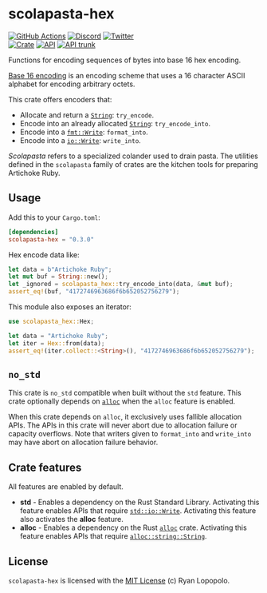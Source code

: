 # scolapasta-hex

[![GitHub Actions](https://github.com/artichoke/artichoke/workflows/CI/badge.svg)](https://github.com/artichoke/artichoke/actions)
[![Discord](https://img.shields.io/discord/607683947496734760)](https://discord.gg/QCe2tp2)
[![Twitter](https://img.shields.io/twitter/follow/artichokeruby?label=Follow&style=social)](https://twitter.com/artichokeruby)
<br>
[![Crate](https://img.shields.io/crates/v/scolapasta-hex.svg)](https://crates.io/crates/scolapasta-hex)
[![API](https://docs.rs/scolapasta-hex/badge.svg)](https://docs.rs/scolapasta-hex)
[![API trunk](https://img.shields.io/badge/docs-trunk-blue.svg)](https://artichoke.github.io/artichoke/scolapasta_hex/)

Functions for encoding sequences of bytes into base 16 hex encoding.

[Base 16 encoding] is an encoding scheme that uses a 16 character ASCII alphabet
for encoding arbitrary octets.

This crate offers encoders that:

- Allocate and return a [`String`]: `try_encode`.
- Encode into an already allocated [`String`]: `try_encode_into`.
- Encode into a [`fmt::Write`]: `format_into`.
- Encode into a [`io::Write`]: `write_into`.

_Scolapasta_ refers to a specialized colander used to drain pasta. The utilities
defined in the `scolapasta` family of crates are the kitchen tools for preparing
Artichoke Ruby.

## Usage

Add this to your `Cargo.toml`:

```toml
[dependencies]
scolapasta-hex = "0.3.0"
```

Hex encode data like:

```rust
let data = b"Artichoke Ruby";
let mut buf = String::new();
let _ignored = scolapasta_hex::try_encode_into(data, &mut buf);
assert_eq!(buf, "4172746963686f6b652052756279");
```

This module also exposes an iterator:

```rust
use scolapasta_hex::Hex;

let data = "Artichoke Ruby";
let iter = Hex::from(data);
assert_eq!(iter.collect::<String>(), "4172746963686f6b652052756279");
```

## `no_std`

This crate is `no_std` compatible when built without the `std` feature. This
crate optionally depends on [`alloc`] when the `alloc` feature is enabled.

When this crate depends on `alloc`, it exclusively uses fallible allocation
APIs. The APIs in this crate will never abort due to allocation failure or
capacity overflows. Note that writers given to `format_into` and `write_into`
may have abort on allocation failure behavior.

## Crate features

All features are enabled by default.

- **std** - Enables a dependency on the Rust Standard Library. Activating this
  feature enables APIs that require [`std::io::Write`]. Activating this feature
  also activates the **alloc** feature.
- **alloc** - Enables a dependency on the Rust [`alloc`] crate. Activating this
  feature enables APIs that require [`alloc::string::String`].

## License

`scolapasta-hex` is licensed with the [MIT License](LICENSE) (c) Ryan Lopopolo.

[base 16 encoding]: https://tools.ietf.org/html/rfc4648#section-8
[`string`]: https://doc.rust-lang.org/alloc/string/struct.String.html
[`fmt::write`]: https://doc.rust-lang.org/core/fmt/trait.Write.html
[`io::write`]: https://doc.rust-lang.org/std/io/trait.Write.html
[`std::io::write`]: https://doc.rust-lang.org/std/io/trait.Write.html
[`alloc`]: https://doc.rust-lang.org/alloc/
[`alloc::string::string`]:
  https://doc.rust-lang.org/alloc/string/struct.String.html
